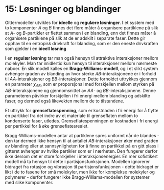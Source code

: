 # 15: Løsninger og blandinger

Gittermodeller utvikles for **ideelle** og **regulære løsninger**. I et system med to komponenter $A$ og $B$ finnes det flere måter å organisere partiklene på slik at $A$- og $B$-partikler er flettet sammen i en blanding, enn det finnes måter å organisere partiklene på slik at de er adskilt i separate faser. Dette gir opphav til en entropisk drivkraft for blanding, som er den eneste drivkraften som gjelder i en **ideell løsning**.

I en **regulær løsning** tar man også hensyn til attraktive interaksjoner mellom molekyler. Man tar imidlertid kun hensyn til interaksjoner mellom nærmeste naboer. En slik modell kalles en **Bragg-Williams-modell**, og i et slikt system avhenger graden av blanding av hvor sterke $AB$-interaksjonene er i forhold til $AA$-interaksjoner og $BB$-interaksjoner. Dette forholdet uttrykkes gjennom en parameter $\chi _{AB}$, som er proporsjonal med forskjellen mellom styrken på $AB$-interaksjonene og gjennomsnittet av $AA$- og $BB$-interaksjonene. Denne parameteren påvirker forskjellen i fri energi mellom blanding og adskilte faser, og dermed også likevekten mellom de to tilstandene.

Et uttrykk for **grenseflatespenning**, som er kostnaden i fri energi for å flytte en partikkel fra det indre av et materiale til grenseflaten mellom to kondenserte faser, utledes. Grenseflatespenningen er kostnaden i fri energi per partikkel for å øke grenseflatearealet.

Bragg-Williams-modellen antar at partiklene spres uniformt når de blandes - den tar dermed ikke hensyn til at antallet $AB$-interaksjoner øker med graden av blanding eller at sannsynligheten for å finne en partikkel på en gitt plass i gitteret avhenger av hvilke partikler som er i nærheten. Den fungerer derfor ikke dersom det er store forskjeller i interaksjonsenergier. En mer sofistikert modell må ta hensyn til dette i partisjonsfunksjonen. Modellen ignorerer bidraget fra rotasjon og vibrasjon til partisjonsfunksjonen - dette bidraget er likt i de to fasene for små molekyler, men ikke for komplekse molekyler og polymerer - derfor fungerer ikke Bragg-Williams-modellen for systemer med slike komponenter.
